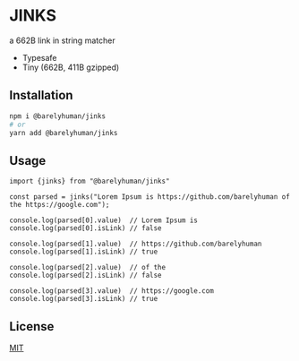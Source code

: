 # JINKS

a 662B link in string matcher

- Typesafe
- Tiny (662B, 411B gzipped)

## Installation

```sh
npm i @barelyhuman/jinks
# or
yarn add @barelyhuman/jinks
```

## Usage

```
import {jinks} from "@barelyhuman/jinks"

const parsed = jinks("Lorem Ipsum is https://github.com/barelyhuman of the https://google.com");

console.log(parsed[0].value)  // Lorem Ipsum is
console.log(parsed[0].isLink) // false

console.log(parsed[1].value)  // https://github.com/barelyhuman
console.log(parsed[1].isLink) // true

console.log(parsed[2].value)  // of the
console.log(parsed[2].isLink) // false

console.log(parsed[3].value)  // https://google.com
console.log(parsed[3].isLink) // true

```

## License

[MIT](LICENSE)
